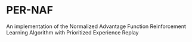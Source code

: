 # PER-NAF
An implementation of the Normalized Advantage Function Reinforcement Learning Algorithm with Prioritized Experience Replay
